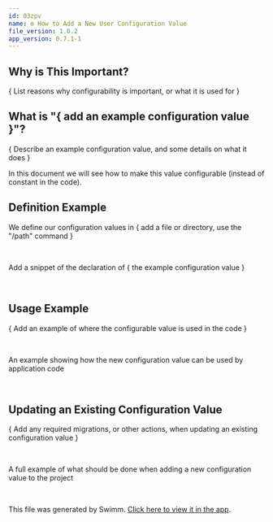 ```yaml
---
id: 03zpv
name: ⚙️ How to Add a New User Configuration Value
file_version: 1.0.2
app_version: 0.7.1-1
---
```


## Why is This Important?

{ List reasons why configurability is important, or what it is used for }

## What is "{ add an example configuration value }"?

{ Describe an example configuration value, and some details on what it does }

In this document we will see how to make this value configurable (instead of constant in the code).

## Definition Example

We define our configuration values in { add a file or directory, use the "/path" command }

<br/>

<!-- TEMPLATE-swimm-snippet-placeholder -->
Add a snippet of the declaration of { the example configuration value }

<br/>

## Usage Example

{ Add an example of where the configurable value is used in the code }

<br/>

<!-- TEMPLATE-swimm-snippet-placeholder -->
An example showing how the new configuration value can be used by application code

<br/>

## Updating an Existing Configuration Value

{ Add any required migrations, or other actions, when updating an existing configuration value }

<br/>

<!-- TEMPLATE-swimm-snippet-placeholder -->
A full example of what should be done when adding a new configuration value to the project

<br/>

This file was generated by Swimm. [Click here to view it in the app](https://app.swimm.io/repos/Z2l0aHViJTNBJTNBdGVtcGxhdGVzJTNBJTNBc3dpbW1pbw==/docs/03zpv).
